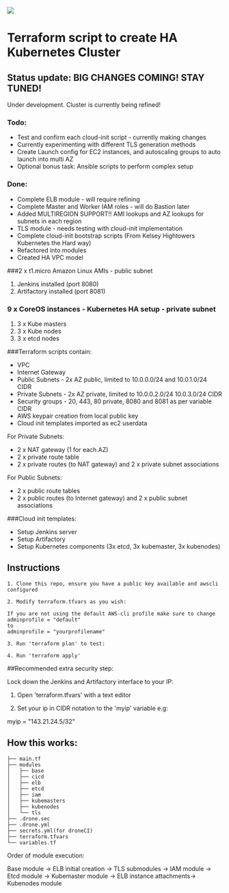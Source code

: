 <a href="http://54.163.2.164/arehmandev/Terraform-Kubernetes"><img src="http://54.163.2.164/api/badges/arehmandev/Terraform-Kubernetes/status.svg" /></a>

# Terraform script to create HA Kubernetes Cluster

## Status update: BIG CHANGES COMING! STAY TUNED!

 Under development. Cluster is currently being refined!

### Todo:
- Test and confirm each cloud-init script - currently making changes
- Currently experimenting with different TLS generation methods
- Create Launch config for EC2 instances, and autoscaling groups to auto launch into multi AZ
- Optional bonus task: Ansible scripts to perform complex setup

### Done:
- Complete ELB module - will require refining
- Complete Master and Worker IAM roles - will do Bastion later
- Added MULTIREGION SUPPORT!!  AMI lookups and AZ lookups for subnets in each region
- TLS module - needs testing with cloud-init implementation
- Complete cloud-init bootstrap scripts (From Kelsey Hightowers Kubernetes the Hard way)
- Refactored into modules
- Created HA VPC model


###2 x t1.micro Amazon Linux AMIs - public subnet
1) Jenkins installed (port 8080)
2) Artifactory installed (port 8081)

### 9 x CoreOS instances - Kubernetes HA setup - private subnet
1) 3 x Kube masters
2) 3 x Kube nodes
3) 3 x etcd nodes

###Terraform scripts contain:
- VPC
- Internet Gateway
- Public Subnets - 2x AZ public, limited to 10.0.0.0/24 and 10.0.1.0/24 CIDR
- Private Subnets - 2x AZ private, limited to 10.0.0.2.0/24 10.0.3.0/24 CIDR
- Security groups - 20, 443, 80 private, 8080 and 8081 as per variable CIDR
- AWS keypair creation from local public key
- Cloud init templates imported as ec2 userdata

For Private Subnets:
- 2 x NAT gateway (1 for each AZ)
- 2 x private route table
- 2 x private routes (to NAT gateway) and 2 x private subnet associations

For Public Subnets:
- 2 x public route tables
- 2 x public routes (to Internet gateway) and 2 x public subnet associations

###Cloud init templates:
- Setup Jenkins server
- Setup Artifactory
- Setup Kubernetes components (3x etcd, 3x kubemaster, 3x kubenodes)

## Instructions
```
1. Clone this repo, ensure you have a public key available and awscli configured

2. Modify terraform.tfvars as you wish:

If you are not using the default AWS-cli profile make sure to change
adminprofile = "default"
to
adminprofile = "yourprofilename"

3. Run 'terraform plan' to test:

4. Run 'terraform apply'
```

##Recommended extra security step:

Lock down the Jenkins and Artifactory interface to your IP:

1. Open 'terraform.tfvars' with a text editor

2. Set your ip in CIDR notation to the 'myip' variable e.g:

myip = "143.21.24.5/32"

## How this works:

```
├── main.tf
├── modules
│   ├── base
│   ├── cicd
│   ├── elb
│   ├── etcd
│   ├── iam
│   ├── kubemasters
│   ├── kubenodes
│   └── tls
├── .drone.sec
├── .drone.yml
├── secrets.yml(for droneCI)
├── terraform.tfvars
└── variables.tf
```

Order of module execution:

Base module -> ELB initial creation -> TLS submodules -> IAM module -> Etcd module -> Kubemaster module -> ELB instance attachments-> Kubenodes module
